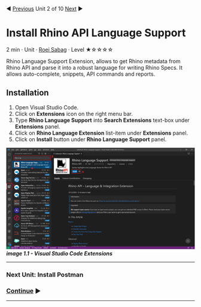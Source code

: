 :arrow_backward: [Previous](./01.InstallVisualStudioCode.md) Unit 2 of 10 [Next](./03.InstallPostman.md) :arrow_forward:

# Install Rhino API Language Support
2 min · Unit · [Roei Sabag](https://www.linkedin.com/in/roei-sabag-247aa18/) · Level ★☆☆☆☆

Rhino Language Support Extension, allows to get Rhino metadata from Rhino API and parse it into a robust language for writing Rhino Specs. It allows auto-complete, snippets, API commands and reports.
  
## Installation
1. Open Visual Studio Code.
2. Click on **Extensions** icon on the right menu bar.
3. Type **Rhino Language Support** into **Search Extensions** text-box under **Extensions** panel.
4. Click on **Rhino Language Extension** list-item under **Extensions** panel.
5. Click on **Install** button under **Rhino Language Support** panel.

![image 1.1 - visual studio Code Extensions](./Images/m01u02_1.png)  
_**image 1.1 - Visual Studio Code Extensions**_

---
### Next Unit: Install Postman
### [Continue](./03.InstallPostman.md) :arrow_forward:
---
